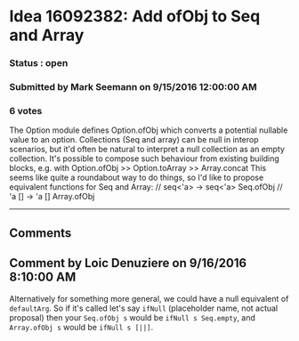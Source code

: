 # Idea 16092382: Add ofObj to Seq and Array #

### Status : open

### Submitted by Mark Seemann on 9/15/2016 12:00:00 AM

### 6 votes

The Option module defines Option.ofObj which converts a potential nullable value to an option.
Collections (Seq and array) can be null in interop scenarios, but it'd often be natural to interpret a null collection as an empty collection.
It's possible to compose such behaviour from existing building blocks, e.g. with Option.ofObj >> Option.toArray >> Array.concat
This seems like quite a roundabout way to do things, so I'd like to propose equivalent functions for Seq and Array:
// seq<'a> -> seq<'a>
Seq.ofObj
// 'a [] -> 'a []
Array.ofObj


------------------------
## Comments


## Comment by Loic Denuziere on 9/16/2016 8:10:00 AM
Alternatively for something more general, we could have a null equivalent of `defaultArg`. So if it's called let's say `ifNull` (placeholder name, not actual proposal) then your `Seq.ofObj s` would be `ifNull s Seq.empty`, and `Array.ofObj s` would be `ifNull s [||]`.

